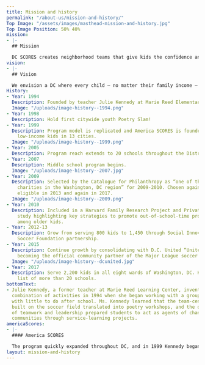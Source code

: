 ```yaml
---
title: Mission and history
permalink: "/about-us/mission-and-history/"
Top Image: "/assets/images/masthead-mission-and-history.jpg"
Top Image Position: 50% 40%
mission:
- |-
  ## Mission

  DC SCORES creates neighborhood teams that give kids the confidence and skills to succeed on the playing field, in the classroom, and in life.
vision:
- |-
  ## Vision

  We envision a DC where every child – no matter their family income – experiences the joys of childhood: sports, arts, service, and being part of a team. Where every child – no matter their family circumstances – is empowered to find academic success and grow into an emotionally and physically healthy teen and adult. Where every neighborhood supports and celebrates its children and their accomplishments on and off the playing field.
History:
- Year: 1994
  Description: Founded by teacher Julie Kennedy at Marie Reed Elementary School.
  Image: "/uploads/image-history--1994.png"
- Year: 1998
  Description: Hold first citywide youth Poetry Slam!
- Year: 1999
  Description: Program model is replicated and America SCORES is founded, now serving
    low-income kids in 13 cities.
  Image: "/uploads/image-history--1999.png"
- Year: 2005
  Description: Program reach extends to 20 schools throughout the District.
- Year: 2007
  Description: Middle school program begins.
  Image: "/uploads/image-history--2007.jpg"
- Year: 2009
  Description: Selected by the Catalogue for Philanthropy as “one of the best small
    charities in the Washington, DC region” for 2009-2010. Chosen again when next
    eligible in 2013 and again in 2017.
  Image: "/uploads/image-history--2009.png"
- Year: 2010
  Description: Included in a Harvard Family Research Project and Private/Public Ventures
    study highlighting key strategies to promote out-of-school-time program participation
    among older kids.
- Year: 2012-13
  Description: Grow from serving 800 kids to 1,450 through Social Innovation Fund/U.S.
    Soccer Foundation partnership.
- Year: 2015
  Description: Continue growth by consolidating with D.C. United “United Soccer Club,”
    becoming the official community partner of the Major League soccer team.
  Image: "/uploads/image-history--dcunited.jpg"
- Year: 2017
  Description: Serve 2,200 kids in all eight wards of Washington, DC. Have a waiting
    list of more than 20 schools.
bottomText:
- Julie Kennedy, a former teacher at Marie Reed Learning Center, invented this complementary
  combination of activities in 1994 when she began working with a group of 15 girls
  with little to do after school. Ms. Kennedy learned that the team-centered relationships
  built on the soccer field translated into poetry workshops, and the development
  of teamwork and leadership prepared students to act as agents of change in their
  communities through service-learning projects.
americaScores:
- |-
  #### America SCORES

  The program quickly expanded throughout DC, and in 1999 Kennedy began sites in Boston and Chicago, thus creating America SCORES, headquarters to 13 programs across the United States and Canada: Bay Area, Chicago, Cleveland, Denver, Los Angeles, Milwaukee, New England, New York, Portland, St. Louis, Seattle, Vancouver, and Washington, DC.
layout: mission-and-history
---
```


